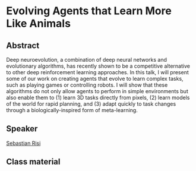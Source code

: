 # Evolving Agents that Learn More Like Animals

## Abstract

Deep neuroevolution, a combination of deep neural networks and evolutionary algorithms, has recently shown to be a competitive alternative to other deep reinforcement learning approaches. In this talk, I will present some of our work on creating agents that evolve to learn complex tasks, such as playing games or controlling robots. I will show that these algorithms do not only allow agents to perform in simple environments but also enable them to (1) learn 3D tasks directly from pixels, (2) learn models of the world for rapid planning, and (3) adapt quickly to task changes through a biologically-inspired form of meta-learning.

## Speaker

[Sebastian Risi](sebastian-risi.md)

## Class material


